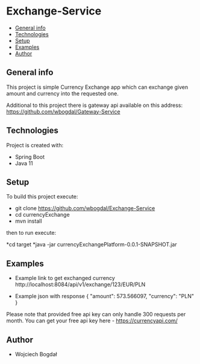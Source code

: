 # Exchange-Service
* [General info](#general-info)
* [Technologies](#technologies)
* [Setup](#setup)
* [Examples](#setup)
* [Author](#author)


## General info
This project is simple Currency Exchange app which can exchange given amount and currency into the requested one.

Additional to this project there is gateway api available on this address:
https://github.com/wbogdal/Gateway-Service
	
## Technologies
Project is created with:
* Spring Boot
* Java 11
	
## Setup
To build this project execute:

* git clone https://github.com/wbogdal/Exchange-Service
* cd currencyExchange
* mvn install

then to run execute:

*cd target
*java -jar currencyExchangePlatform-0.0.1-SNAPSHOT.jar


## Examples
* Example link to get exchanged currency
http://localhost:8084/api/v1/exchange/123/EUR/PLN

* Example json with response
{
    "amount": 573.566097,
    "currency": "PLN"
}

Please note that provided free api key can only handle 300 requests per month. You can get your free api key here - https://currencyapi.com/

## Author
* Wojciech Bogdał
